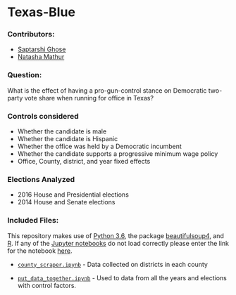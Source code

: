 # Texas-Blue

### Contributors:

- [Saptarshi Ghose](https://github.com/sghoseWI)
- [Natasha Mathur](https://github.com/natashamathur)

### Question: 

What is the effect of having a pro-gun-control stance on Democratic two-party vote share when running for office in Texas? 

### Controls considered

* Whether the candidate is male
* Whether the candidate is Hispanic
* Whether the office was held by a Democratic incumbent
* Whether the candidate supports a progressive minimum wage policy
* Office, County, district, and year fixed effects 

### Elections Analyzed

* 2016 House and Presidential elections
* 2014 House and Senate elections

### Included Files:
This repository makes use of [Python 3.6](https://docs.python.org/3/), the package [beautifulsoup4](https://pypi.python.org/pypi/beautifulsoup4), and [R](https://www.r-project.org/). If any of the [Jupyter notebooks](http://jupyter.org/) do not load correctly please enter the link for the notebook [here](https://nbviewer.jupyter.org/).


* [`county_scraper.ipynb`](https://github.com/sghoseWI/Texas-Blue/blob/master/county_scraper.ipynb) - Data collected on districts in each county

* [`put_data_together.ipynb`](https://github.com/sghoseWI/Texas-Blue/blob/master/put_data_together.ipynb) - Used to data from all the years and elections with control factors.






